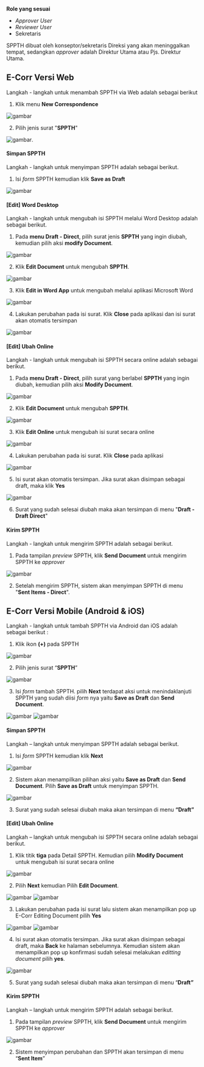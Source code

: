 **Role yang sesuai**

- *Approver User*
- *Reviewer User*
- Sekretaris

SPPTH dibuat oleh konseptor/sekretaris Direksi yang akan meninggalkan tempat, sedangkan *approver* adalah Direktur Utama atau Pjs. Direktur Utama.

## **E-Corr Versi Web**

Langkah - langkah untuk menambah SPPTH via Web adalah sebagai berikut

1. Klik menu **New Correspondence**

![gambar](SPPTH/SPPTH_Web/SPPTH1.png)

2. Pilih jenis surat "**SPPTH**"

![gambar](SPPTH/SPPTH_Web/SPPTH2.png).



####  **Simpan SPPTH**

Langkah - langkah untuk menyimpan SPPTH adalah sebagai berikut.

1. Isi *form* SPPTH kemudian klik **Save as Draft**

![gambar](SPPTH/SPPTH_Web/SPPTH3.png)

#### **[Edit] Word Desktop**

Langkah - langkah untuk mengubah isi SPPTH melalui Word Desktop adalah sebagai berikut.

1. Pada **menu Draft - Direct**, pilih surat jenis **SPPTH** yang ingin diubah, kemudian pilih aksi **modify Document**.

![gambar](SPPTH/SPPTH_Web/SPPTH4.png)

2. Klik **Edit Document** untuk mengubah **SPPTH**.

![gambar](SPPTH/SPPTH_Web/SPPTH5.png)

3. Klik **Edit in Word App** untuk mengubah melalui aplikasi Microsoft Word

![gambar](SPPTH/SPPTH_Web/SPPTH6.png)

4. Lakukan perubahan pada isi surat. Klik **Close** pada aplikasi dan isi surat akan otomatis tersimpan

![gambar](SPPTH/SPPTH_Web/SPPTH7.png)

#### **[Edit] Ubah Online**

Langkah - langkah untuk mengubah isi SPPTH secara online adalah sebagai berikut.

1. Pada **menu Draft - Direct**, pilih surat yang berlabel **SPPTH** yang ingin diubah, kemudian pilih aksi **Modify Document**.

![gambar](SPPTH/SPPTH_Web/SPPTH8.png)

2. Klik **Edit Document** untuk mengubah **SPPTH**.

![gambar](SPPTH/SPPTH_Web/SPPTH9.png)

3. Klik **Edit Online** untuk mengubah isi surat secara online

![gambar](SPPTH/SPPTH_Web/SPPTH10.png)

4. Lakukan perubahan pada isi surat. Klik **Close** pada aplikasi

![gambar](SPPTH/SPPTH_Web/SPPTH11.png)

5. Isi surat akan otomatis tersimpan. Jika surat akan disimpan sebagai draft, maka klik **Yes**

![gambar](SPPTH/SPPTH_Web/SPPTH12.png)

6. Surat yang sudah selesai diubah maka akan tersimpan di menu "**Draft - Draft Direct**"

#### **Kirim SPPTH**

Langkah - langkah untuk mengirim SPPTH adalah sebagai berikut.

1. Pada tampilan *preview* SPPTH, klik **Send Document** untuk mengirim SPPTH ke *approver*

![gambar](SPPTH/SPPTH_Web/SPPTH13.png)

2. Setelah mengirim SPPTH, sistem akan menyimpan SPPTH di menu "**Sent Items - Direct**".


## **E-Corr Versi Mobile (Android & iOS)**

Langkah - langkah untuk tambah SPPTH via Android dan iOS adalah sebagai berikut :

1. Klik ikon **(+)** pada SPPTH

![gambar](SPPTH/SPPTH_Android/TambahSPPTH/02A01.jpg)

2. Pilih jenis surat “**SPPTH**”

![gambar](SPPTH/SPPTH_Android/TambahSPPTH/02A02.jpg)

3. Isi _form_ tambah SPPTH. pilih **Next** terdapat aksi untuk menindaklanjuti SPPTH yang sudah diisi _form_ nya yaitu **Save as Draft** dan **Send Document**.

![gambar](SPPTH/SPPTH_Android/TambahSPPTH/02A03.jpg) ![gambar](SPPTH/SPPTH_Android/TambahSPPTH/02A04.jpg)

#### **Simpan SPPTH**

Langkah – langkah untuk menyimpan SPPTH adalah sebagai berikut.

1. Isi _form_ SPPTH kemudian klik **Next**

![gambar](SPPTH/SPPTH_Android/TambahSPPTH/02S01.jpg) 

2. Sistem akan menampilkan pilihan aksi yaitu **Save as Draft** dan **Send Document**. Pilih **Save as Draft** untuk menyimpan SPPTH.

![gambar](SPPTH/SPPTH_Android/TambahSPPTH/02S02.jpg)

3. Surat yang sudah selesai diubah maka akan tersimpan di menu **“Draft”**

#### **[Edit] Ubah Online**

Langkah – langkah untuk mengubah isi SPPTH secara online adalah sebagai berikut.

1. Klik titik **tiga** pada Detail SPPTH. Kemudian pilih **Modify Document** untuk mengubah isi surat secara online

![gambar](SPPTH/SPPTH_Android/TambahSPPTH/02U01.jpg) 


2. Pilih **Next** kemudian Pilih **Edit Document**.

![gambar](SPPTH/SPPTH_Android/TambahSPPTH/02U02a.jpg) ![gambar](SPPTH/SPPTH_Android/TambahSPPTH/02U02b.jpg)

3. Lakukan perubahan pada isi surat lalu sistem akan menampilkan pop up E-Corr Editing Document pilih **Yes**

![gambar](SPPTH/SPPTH_Android/TambahSPPTH/02U03.jpg) ![gambar](SPPTH/SPPTH_Android/TambahSPPTH/02U04.jpg)

4. Isi surat akan otomatis tersimpan. Jika surat akan disimpan sebagai draft, maka **Back** ke halaman sebelumnya. Kemudian sistem akan menampilkan pop up konfirmasi sudah selesai melakukan _editting document_ pilih **yes**.
    
 ![gambar](SPPTH/SPPTH_Android/TambahSPPTH/02U05.jpg)

5. Surat yang sudah selesai diubah maka akan tersimpan di menu “**Draft”**

#### **Kirim SPPTH**

Langkah – langkah untuk mengirim SPPTH adalah sebagai berikut.

1. Pada tampilan _preview_ SPPTH, klik **Send Document** untuk mengirim SPPTH ke _approver_

![gambar](SPPTH/SPPTH_Android/TambahSPPTH/02K01.jpg)

2. Sistem menyimpan perubahan dan SPPTH akan tersimpan di menu “**Sent Item**”
